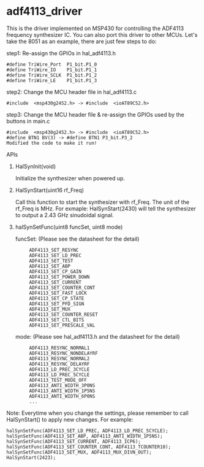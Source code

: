 # adf4113_driver
This is the driver implemented on MSP430 for controlling the ADF4113 frequency synthesizer IC.
You can also port this driver to other MCUs. Let's take the 8051 as an example, there are just few steps to do:

step1: Re-assign the GPIOs in hal_adf4113.h
 
    #define TriWire_Port  P1_bit.P1_0 
    #define TriWire_IO    P1_bit.P1_1 
    #define TriWire_SCLK  P1_bit.P1_2 
    #define TriWire_LE    P1_bit.P1_3 

step2: Change the MCU header file in hal_adf4113.c
 
    #include  <msp430g2452.h> -> #include  <ioAT89C52.h>

step3: Change the MCU header file & re-assign the GPIOs used by the buttons in main.c
 
    #include  <msp430g2452.h> -> #include  <ioAT89C52.h> 
    #define BTN1 BV(3) -> #define BTN1 P3_bit.P3_2 
    Modified the code to make it run! 

APIs

1. HalSynInit(void) 
 
    Initialize the synthesizer when powered up.
    
2. HalSynStart(uint16 rf_Freq) 
 
    Call this function to start the synthesizer with rf_Freq.
    The unit of the rf_Freq is MHz.
    For exmaple: HalSynStart(2430) will tell the synthesizer 
                 to output a 2.43 GHz sinudoidal signal.

3. halSynSetFunc(uint8 funcSet, uint8 mode)
 
    funcSet: (Please see the datasheet for the detail)
    
            ADF4113_SET_RESYNC
            ADF4113_SET_LD_PREC      
            ADF4113_SET_TEST         
            ADF4113_SET_ABP          
            ADF4113_SET_CP_GAIN      
            ADF4113_SET_POWER_DOWN   
            ADF4113_SET_CURRENT      
            ADF4113_SET_COUNTER_CONT 
            ADF4113_SET_FAST_LOCK    
            ADF4113_SET_CP_STATE     
            ADF4113_SET_PFD_SIGN     
            ADF4113_SET_MUX          
            ADF4113_SET_COUNTER_RESET
            ADF4113_SET_CTL_BITS     
            ADF4113_SET_PRESCALE_VAL 
 
    mode: (Please see hal_adf4113.h and the datasheet for the detail)
    
            ADF4113_RESYNC_NORMAL1   
            ADF4113_RESYNC_NONDELAYRF
            ADF4113_RESYNC_NORMAL2   
            ADF4113_RESYNC_DELAYRF   
            ADF4113_LD_PREC_3CYCLE   
            ADF4113_LD_PREC_5CYCLE   
            ADF4113_TEST_MODE_OFF    
            ADF4113_ANTI_WIDTH_3P0NS 
            ADF4113_ANTI_WIDTH_1P5NS 
            ADF4113_ANTI_WIDTH_6P0NS 
            ...

Note:
    Everytime when you change the settings, please remember to call HalSynStart()
to apply new changes. For example:
 
    halSynSetFunc(ADF4113_SET_LD_PREC, ADF4113_LD_PREC_5CYCLE); 
    halSynSetFunc(ADF4113_SET_ABP, ADF4113_ANTI_WIDTH_1P5NS); 
    halSynSetFunc(ADF4113_SET_CURRENT, ADF4113_ICP6); 
    halSynSetFunc(ADF4113_SET_COUNTER_CONT, ADF4113_TCOUNTER10); 
    halSynSetFunc(ADF4113_SET_MUX, ADF4113_MUX_DIVN_OUT); 
    HalSynStart(2423); 
    